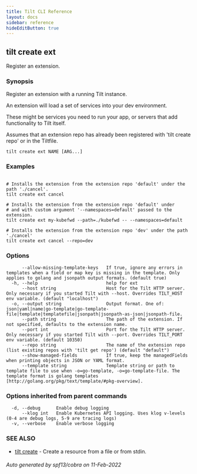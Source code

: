 ```yaml
---
title: Tilt CLI Reference
layout: docs
sidebar: reference
hideEditButton: true
---
```

## tilt create ext

Register an extension.

### Synopsis

Register an extension with a running Tilt instance.

An extension will load a set of services into your dev environment.

These might be services you need to run your app, or servers
that add functionality to Tilt itself.

Assumes that an extension repo has already been registered
with 'tilt create repo' or in the Tiltfile.


```
tilt create ext NAME [ARG...]
```

### Examples

```

# Installs the extension from the extension repo 'default' under the path './cancel'.
tilt create ext cancel

# Installs the extension from the extension repo 'default' under
# and with custom argument '--namespaces=default' passed to the extension.
tilt create ext my-kubefwd --path=./kubefwd -- --namespaces=default

# Installs the extension from the extension repo 'dev' under the path './cancel'
tilt create ext cancel --repo=dev

```

### Options

```
      --allow-missing-template-keys   If true, ignore any errors in templates when a field or map key is missing in the template. Only applies to golang and jsonpath output formats. (default true)
  -h, --help                          help for ext
      --host string                   Host for the Tilt HTTP server. Only necessary if you started Tilt with --host. Overrides TILT_HOST env variable. (default "localhost")
  -o, --output string                 Output format. One of: json|yaml|name|go-template|go-template-file|template|templatefile|jsonpath|jsonpath-as-json|jsonpath-file.
      --path string                   The path of the extension. If not specified, defaults to the extension name.
      --port int                      Port for the Tilt HTTP server. Only necessary if you started Tilt with --port. Overrides TILT_PORT env variable. (default 10350)
      --repo string                   The name of the extension repo (list existing repos with 'tilt get repo') (default "default")
      --show-managed-fields           If true, keep the managedFields when printing objects in JSON or YAML format.
      --template string               Template string or path to template file to use when -o=go-template, -o=go-template-file. The template format is golang templates [http://golang.org/pkg/text/template/#pkg-overview].
```

### Options inherited from parent commands

```
  -d, --debug      Enable debug logging
      --klog int   Enable Kubernetes API logging. Uses klog v-levels (0-4 are debug logs, 5-9 are tracing logs)
  -v, --verbose    Enable verbose logging
```

### SEE ALSO

* [tilt create](tilt_create.html)	 - Create a resource from a file or from stdin.

###### Auto generated by spf13/cobra on 11-Feb-2022
